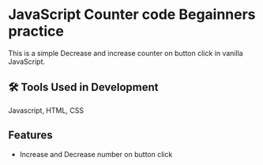 
# JavaScript Counter code Begainners practice 

This is a simple Decrease and increase counter on button click in vanilla JavaScript.

## 🛠 Tools Used in Development
Javascript, HTML, CSS


## Features

- Increase and Decrease number on button click

